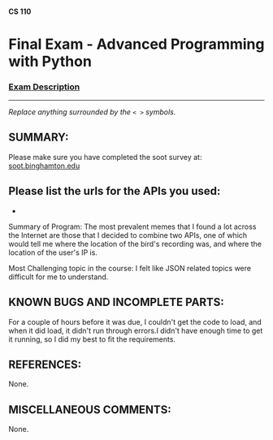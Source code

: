 #### CS 110
# Final Exam - Advanced Programming with Python

### [Exam Description](https://docs.google.com/document/d/1FI-WV95nSTK1JMg5j5sKhxcbl46DPVPkBrxC3FMo45g/edit?usp=sharing)

***

_Replace anything surrounded by the `< >` symbols._

## SUMMARY:
Please make sure you have completed the soot survey at:
    [soot.binghamton.edu](https://soot.binghamton.edu)

Please list the urls for the APIs you used:
  -
  -
  
Summary of Program:
  The most prevalent memes that I found a lot across the Internet are those that 
I decided to combine two APIs, one of which would tell me where the location of the bird's recording was, and where the location of the user's IP is.

Most Challenging topic in the course:
  I felt like JSON related topics were difficult for me to understand.
  
## KNOWN BUGS AND INCOMPLETE PARTS:
 For a couple of hours before it was due, I couldn't get the code to load, and when it did load, it didn't run through errors.I didn't have enough time to get it running, so I did my best to fit the requirements.

## REFERENCES:
 None.

## MISCELLANEOUS COMMENTS:
 None.

